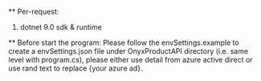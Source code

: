** Per-request:
1. dotnet 9.0 sdk & runtime

** Before start the program:
Please follow the envSettings.example to create a envSettings.json file under OnyxProductAPI directory (i.e. same level with program.cs), please either use detail from azure active direct or use rand text to replace {your azure ad}. 